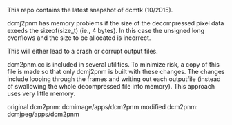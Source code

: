 This repo contains the latest snapshot of dcmtk (10/2015).

dcmj2pnm has memory problems if the size of the decompressed pixel data exeeds the sizeof(size_t) (ie., 4 bytes). 
In this case the unsigned long overflows and the size to be allocated is incorrect.

This will either lead to a crash or corrupt output files.

dcm2pnm.cc is included in several utilities.  To minimize risk, a copy of this file is made so that only dcmj2pnm is built with these changes.
The changes include looping through the frames and writing out each outputfile (instead of swallowing the whole decompressed file into memory).
This approach uses very little memory.

original dcm2pnm: dcmimage/apps/dcm2pnm
modified dcm2pnm: dcmjpeg/apps/dcm2pnm
